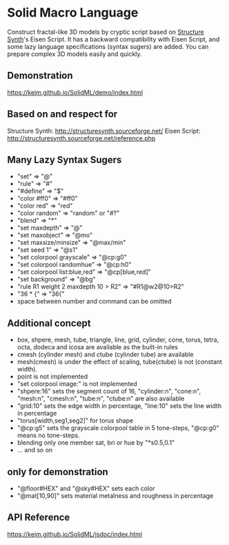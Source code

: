 # Solid Macro Language 
Construct fractal-like 3D models by cryptic script based on [Structure Synth](http://structuresynth.sourceforge.net/)'s Eisen Script. It has a backward compatibility with Eisen Script, and some lazy language specifications (syntax sugers) are added.
You can prepare complex 3D models easily and quickly.
## Demonstration
https://keim.github.io/SolidML/demo/index.html
## Based on and respect for
Structure Synth: http://structuresynth.sourceforge.net/
Eisen Script: http://structuresynth.sourceforge.net/reference.php
## Many Lazy Syntax Sugers
- "set" => "@"
- "rule" => "#"
- "#define" => "$"
- "color #ff0" => "#ff0"
- "color red" => "red"
- "color random" => "random" or "#?"
- "blend" => "\*"
- "set maxdepth" => "@"
- "set maxobject" => "@mo"
- "set maxsize/minsize" => "@max/min"
- "set seed 1" => "@s1"
- "set colorpool grayscale" => "@cp:g0"
- "set colorpool randomhue" => "@cp:h0"
- "set colorpool list:blue,red" => "@cp[blue,red]"
- "set background" => "@bg"
- "rule R1 weight 2 maxdepth 10 > R2" => "#R1@w2@10>R2"
- "36 * {" => "36{"
- space between number and command can be omitted
## Additional concept
- box, shpere, mesh, tube, triangle, line, grid, cylinder, cone, torus, tetra, octa, dodeca and icosa are available as the built-in rules
- cmesh (cylinder mesh) and ctube (cylinder tube) are available
- mesh(cmesh) is under the effect of scaling, tube(ctube) is not (constant width).
- point is not implemented
- "set colorpool image:" is not implemented
- "shpere:16" sets the segment count of 16, "cylinder:n", "cone:n", "mesh:n", "cmesh:n", "tube:n", "ctube:n" are also available
- "grid:10" sets the edge width in percentage, "line:10" sets the line width in percentage
- "torus[width,seg1,seg2]" for torus shape
- "@cp:g5" sets the grayscale colorpool table in 5 tone-steps, "@cp:g0" means no tone-steps.
- blending only one member sat, bri or hue by "*s0.5,0.1"
- ... and so on
## only for demonstration
- "@floor#HEX" and "@sky#HEX" sets each color
- "@mat[10,90]" sets material metalness and roughness in percentage
## API Reference
https://keim.github.io/SolidML/jsdoc/index.html
